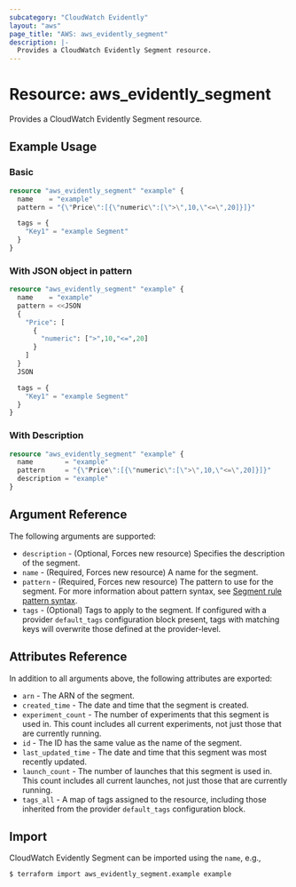 ```yaml
---
subcategory: "CloudWatch Evidently"
layout: "aws"
page_title: "AWS: aws_evidently_segment"
description: |-
  Provides a CloudWatch Evidently Segment resource.
---
```


# Resource: aws_evidently_segment

Provides a CloudWatch Evidently Segment resource.

## Example Usage

### Basic

```terraform
resource "aws_evidently_segment" "example" {
  name    = "example"
  pattern = "{\"Price\":[{\"numeric\":[\">\",10,\"<=\",20]}]}"

  tags = {
    "Key1" = "example Segment"
  }
}
```

### With JSON object in pattern

```terraform
resource "aws_evidently_segment" "example" {
  name    = "example"
  pattern = <<JSON
  {
    "Price": [
      {
        "numeric": [">",10,"<=",20]
      }
    ]
  }
  JSON

  tags = {
    "Key1" = "example Segment"
  }
}
```

### With Description

```terraform
resource "aws_evidently_segment" "example" {
  name        = "example"
  pattern     = "{\"Price\":[{\"numeric\":[\">\",10,\"<=\",20]}]}"
  description = "example"
}
```

## Argument Reference

The following arguments are supported:

* `description` - (Optional, Forces new resource) Specifies the description of the segment.
* `name` - (Required, Forces new resource) A name for the segment.
* `pattern` - (Required, Forces new resource) The pattern to use for the segment. For more information about pattern syntax, see [Segment rule pattern syntax](https://docs.aws.amazon.com/AmazonCloudWatch/latest/monitoring/CloudWatch-Evidently-segments.html#CloudWatch-Evidently-segments-syntax.html).
* `tags` - (Optional) Tags to apply to the segment. If configured with a provider `default_tags` configuration block present, tags with matching keys will overwrite those defined at the provider-level.

## Attributes Reference

In addition to all arguments above, the following attributes are exported:

* `arn` - The ARN of the segment.
* `created_time` - The date and time that the segment is created.
* `experiment_count` - The number of experiments that this segment is used in. This count includes all current experiments, not just those that are currently running.
* `id` - The ID has the same value as the name of the segment.
* `last_updated_time` - The date and time that this segment was most recently updated.
* `launch_count` - The number of launches that this segment is used in. This count includes all current launches, not just those that are currently running.
* `tags_all` - A map of tags assigned to the resource, including those inherited from the provider `default_tags` configuration block.

## Import

CloudWatch Evidently Segment can be imported using the `name`, e.g.,

```
$ terraform import aws_evidently_segment.example example
```

